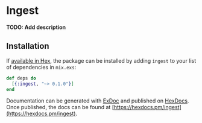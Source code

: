 # Ingest

**TODO: Add description**

## Installation

If [available in Hex](https://hex.pm/docs/publish), the package can be installed
by adding `ingest` to your list of dependencies in `mix.exs`:

```elixir
def deps do
  [{:ingest, "~> 0.1.0"}]
end
```

Documentation can be generated with [ExDoc](https://github.com/elixir-lang/ex_doc)
and published on [HexDocs](https://hexdocs.pm). Once published, the docs can
be found at [https://hexdocs.pm/ingest](https://hexdocs.pm/ingest).

